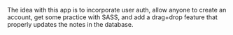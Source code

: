 The idea with this app is to incorporate user auth, allow anyone to create an account, get some practice with SASS, and add a drag+drop feature that properly updates the notes in the database.